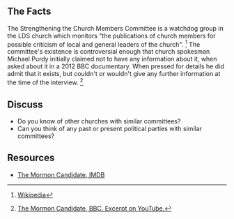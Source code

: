 ## The Facts

The Strengthening the Church Members Committee is a watchdog group in the LDS
church which monitors "the publications of church members for possible
criticism of local and general leaders of the church". [^1]  The committee's
existence is controversial enough that church spokesman Michael Purdy initially
claimed not to have any information about it, when asked about it in a 2012 BBC
documentary.  When pressed for details he did admit that it exists, but
couldn't or wouldn't give any further information at the time of the interview.
[^2]

[^1]: [Wikipedia](https://en.wikipedia.org/wiki/Strengthening_Church_Members_Committee)
[^2]: [The Mormon Candidate, BBC.  Excerpt on YouTube.](https://www.youtube.com/watch?v=uFSEgDtQfK0)

## Discuss

* Do you know of other churches with similar committees?
* Can you think of any past or present political parties with similar committees?

## Resources

* [The Mormon Candidate, IMDB](http://www.imdb.com/title/tt2337651/)
